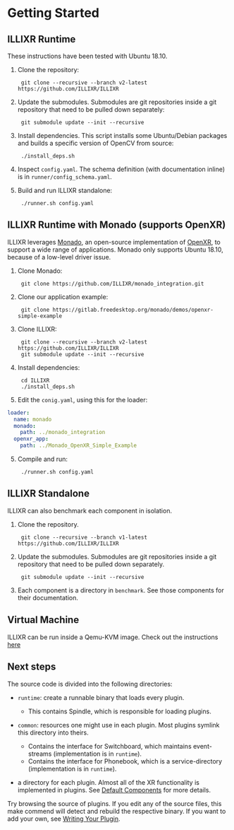 # Getting Started

## ILLIXR Runtime

These instructions have been tested with Ubuntu 18.10.

1. Clone the repository:

        git clone --recursive --branch v2-latest https://github.com/ILLIXR/ILLIXR


2. Update the submodules. Submodules are git repositories inside a git repository that need to be
   pulled down separately:

        git submodule update --init --recursive

3. Install dependencies. This script installs some Ubuntu/Debian packages and builds a specific
   version of OpenCV from source:

        ./install_deps.sh

4. Inspect `config.yaml`. The schema definition (with documentation inline) is in `runner/config_schema.yaml`.

5. Build and run ILLIXR standalone:

        ./runner.sh config.yaml

## ILLIXR Runtime with Monado (supports OpenXR)

ILLIXR leverages [Monado][3], an open-source implementation of [OpenXR][4], to support a wide range
of applications.  Monado only supports Ubuntu 18.10, because of a low-level driver issue.

1. Clone Monado:

        git clone https://github.com/ILLIXR/monado_integration.git

2. Clone our application example:

        git clone https://gitlab.freedesktop.org/monado/demos/openxr-simple-example

3. Clone ILLIXR:

        git clone --recursive --branch v2-latest https://github.com/ILLIXR/ILLIXR
        git submodule update --init --recursive

4. Install dependencies:

        cd ILLIXR
        ./install_deps.sh

5. Edit the `conig.yaml`, using this for the loader:

```yaml
loader:
  name: monado
  monado:
    path: ../monado_integration
  openxr_app:
    path: ../Monado_OpenXR_Simple_Example
```

5. Compile and run:

        ./runner.sh config.yaml

## ILLIXR Standalone

ILLIXR can also benchmark each component in isolation.

1. Clone the repository.

        git clone --recursive --branch v1-latest https://github.com/ILLIXR/ILLIXR


2. Update the submodules. Submodules are git repositories inside a git repository that need to be
   pulled down separately.

        git submodule update --init --recursive

3. Each component is a directory in `benchmark`. See those components for their documentation.

## Virtual Machine

ILLIXR can be run inside a Qemu-KVM image. Check out the instructions [here](https://github.com/ILLIXR/ILLIXR/blob/master/qemu/INSTRUCTIONS.md)

## Next steps

 The source code is divided into the following directories:
- `runtime`: create a runnable binary that loads every plugin.
    * This contains Spindle, which is responsible for loading plugins.

- `common`: resources one might use in each plugin. Most plugins symlink this directory into theirs.
    * Contains the interface for Switchboard, which maintains event-streams (implementation is in `runtime`).
    * Contains the interface for Phonebook, which is a service-directory (implementation is in `runtime`).

- a directory for each plugin. Almost all of the XR functionality is implemented in plugins. See
  [Default Components][1] for more details.

Try browsing the source of plugins.  If you edit any of the source files, this make commend will
detect and rebuild the respective binary. If you want to add your own, see [Writing Your Plugin][2].

[1]: default_plugins.md
[2]: writing_your_plugin.md
[3]: https://monado.dev/
[4]: https://www.khronos.org/openxr/
